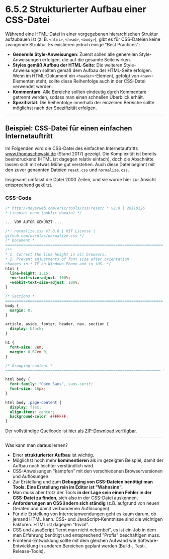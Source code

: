 # 6.5.2 Strukturierter Aufbau einer CSS-Datei

Während eine HTML-Datei in einer vorgegebenen hierarchischen Struktur aufzubauen ist (z. B. `<html>`, `<head>`, `<body>`), gibt es für CSS-Dateien keine zwingende Struktur. Es existieren jedoch einige "Best Practices":

- **Generelle Style-Anweisungen**: Zuerst sollen alle generellen Style-Anweisungen erfolgen, die auf die gesamte Seite wirken.
- **Styles gemäß Aufbau der HTML-Seite**: Die weiteren Style-Anweisungen sollten gemäß dem Aufbau der HTML-Seite erfolgen. Wenn im HTML-Dokument ein `<header>`-Element, gefolgt von `<nav>`-Elementen steht, sollte diese Reihenfolge auch in der CSS-Datei verwendet werden.
- **Kommentare**: Alle Bereiche sollten eindeutig durch Kommentare getrennt werden, sodass man einen schnellen Überblick erhält.
- **Spezifizität**: Die Reihenfolge innerhalb der einzelnen Bereiche sollte möglichst nach der Spezifizität erfolgen.

---

## Beispiel: CSS-Datei für einen einfachen Internetauftritt

Im Folgenden wird die CSS-Datei des einfachen Internetauftritts www.thomaschewski.de (Stand 2017) gezeigt. Die Komplexität ist bereits beeindruckend (HTML ist dagegen relativ einfach), doch die Abschnitte lassen sich mit etwas Mühe gut verstehen. Auch diese Datei beginnt mit den zuvor genannten Dateien `reset.css` und `normalize.css`.

Insgesamt umfasst die Datei 2000 Zeilen, und sie wurde hier zur Ansicht entsprechend gekürzt.

### CSS-Code
```css linenums="1"
/* http://meyerweb.com/eric/tools/css/reset/ * v2.0 | 20110126 
* License: none (public domain) */ 

... VOM AUTOR GEKÜRZT ...

/*! normalize.css v7.0.0 | MIT License | 
github.com/necolas/normalize.css */ 
/* Document * 
====================================================================== */ 
/** 
* 1. Correct the line height in all browsers. 
* 2. Prevent adjustments of font size after orientation 
changes in * IE on Windows Phone and in iOS. */ 
html {
  line-height: 1.15;
  -ms-text-size-adjust: 100%;
  -webkit-text-size-adjust: 100%;
}

/* Sections *
====================================================================== */ 
body {
  margin: 0;
}

article, aside, footer, header, nav, section {
  display: block;
}

h1 {
  font-size: 2em;
  margin: 0.67em 0;
}

/* Grouping content * 
===================================================================== */ 

html body {
  font-family: "Open Sans", sans-serif;
  font-size: 16px;
}

html body .page-content {
  display: flex;
  align-items: center;
  background-color: #FFFFFF;
}
```

Der vollständige Quellcode ist [hier als ZIP-Download verfügbar](media/Main.zip).

---

Was kann man daraus lernen? 

  - Einer **strukturierter Aufbau** ist wichtig.
  - Möglichst noch mehr **kommentieren** als im gezeigten Beispiel, damit der Aufbau noch leichter verständlich wird.
  - CSS-Anweisungen "kämpfen" mit den verschiedenen Browserversionen und Auflösungen.
  - Zur Erstellung und zum **Debugging von CSS-Dateien benötigt man Tools. Eine Erstellung rein im Editor ist "Wahnsinn".**
  - Man muss aber trotz der Tools **in der Lage sein einen Fehler in der CSS-Datei zu finden**, sich also in der CSS-Datei auskennen.
  - **Anforderungen an CSS ändern sich ständig** (z.B. aufgrund von neuen Geräten und damit verbundenen Auflösungen).
  - Für die Erstellung von Internetanwendungen geht es kaum darum, ob jemand HTML kann. CSS- und JavaScript-Kenntnisse sind die wichtigen Faktoren. HTML ist dagegen "trivial".
  - CSS und JavaScript "lernt man nicht nebenbei", es ist ein Job in dem man Erfahrung benötigt und entsprechend "Profis" beschäftigen muss.
  - Frontend-Entwicklung sollte mit dem gleichen Aufwand wie Software-Entwicklung in anderen Bereichen geplant werden (Build-, Test-, Release-Tools).

